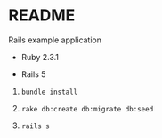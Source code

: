 # README

Rails example application

* Ruby 2.3.1

* Rails 5

1) `bundle install`

2) `rake db:create db:migrate db:seed`

3) `rails s`
